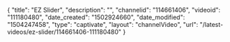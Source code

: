 {
    "title": "EZ Slider",
    "description": "",
    "channelid": "114661406",
    "videoid": "111180480",
    "date_created": "1502924660",
    "date_modified": "1504247458",
    "type": "captivate",
    "layout": "channelVideo",
    "url": "\/latest-videos\/ez-slider\/114661406-111180480"
}